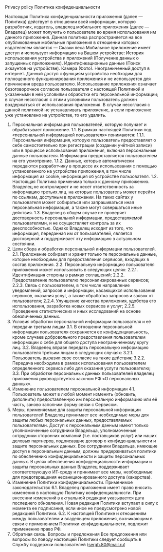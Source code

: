 Privacy policy
Политика конфиденциальности

Настоящая Политика конфиденциальности приложения (далее —Политика) действует в отношении всей информации, которую разработчик, издатель, владелец мобильного приложения (далее — Владелец) может получить о пользователе во время использования им данного приложения.
Данная политика распространяется на все опубликованные мобильные приложения в отношении которых издателелем является — Сказки леса
Мобильное приложение имеет доступ и использует информацию на Вашем устройстве:
История использования устройства и приложений (Получение данных о запущенных приложениях). Идентификационные данные (Поиск аккаунтов на устройстве). Камера (Фото). Неограниченный доступ в интернет.
Данный доступ к функциям устройства необходим для полноценного функционирования приложения и не используется для причинения вреда пользователю.
Использование приложения означает безоговорочное согласие пользователя с настоящей Политикой и указанными в ней условиями обработки его персональной информации; в случае несогласия с этими условиями пользователь должен воздержаться от использования приложения. В случаи несогласия с данной политикой не устанавливать приложение, а если приложение уже установлено на устройстве, то его удалить.
1. Персональная информация пользователей, которую получает и обрабатывает приложение.
 1.1. В рамках настоящей Политики под «персональной информацией пользователя» понимаются:
  1.1.1. Персональная информация, которую пользователь предоставляет о себе самостоятельно при регистрации (создании учётной записи) или в процессе использования приложения, включая персональные данные пользователя. Информация предоставляется пользователем на его усмотрение.
  1.1.2. Данные, которые автоматически передаются разработчику в процессе их использования с помощью установленного на устройстве приложения, в том числе информация из cookie, информация об устройстве пользователя.
 1.2. Настоящая Политика применима только к данному приложению. Владелец не контролирует и не несет ответственность за информацию третьих лиц, на которые пользователь может перейти по ссылкам, доступным в приложении. На таких сайтах у пользователя может собираться или запрашиваться иная персональная информация, а также могут совершаться иные действия.
 1.3. Владелец в общем случае не проверяет достоверность персональной информации, предоставляемой пользователями, и не осуществляет контроль за их дееспособностью. Однако Владелец исходит из того, что информация, переданная им от пользователей, является достоверной и поддерживает эту информацию в актуальном состоянии.
2. Цели сбора и обработки персональной информации пользователей.
 2.1. Приложение собирает и хранит только те персональные данные, которые необходимы для предоставления сервисов, входящих в состав приложения.
 2.2. Персональную информацию пользователя приложения может использовать в следующих целях:
  2.2.1. Идентификация стороны в рамках соглашений;
  2.2.2. Предоставление пользователю персонализированных сервисов;
  2.2.3. Связь с пользователем, в том числе направление уведомлений, запросов и информации, касающихся использования сервисов, оказания услуг, а также обработка запросов и заявок от пользователя;
  2.2.4. Улучшение качества приложения, удобства его использования, разработка новых сервисов и услуг;
  2.2.5. Проведение статистических и иных исследований на основе обезличенных данных.
3. Условия обработки персональной информации пользователя и её передачи третьим лицам
 3.1. В отношении персональной информации пользователя сохраняется ее конфиденциальность, кроме случаев добровольного предоставления пользователем информации о себе для общего доступа неограниченному кругу лиц.
 3.2. Владелец вправе передать персональную информацию пользователя третьим лицам в следующих случаях:
  3.2.1. Пользователь выразил свое согласие на такие действия;
  3.2.2. Передача необходима в рамках использования пользователем определенного сервиса либо для оказания услуги пользователю;
 3.3. При обработке персональных данных пользователей владелец приложения руководствуется законом РФ «О персональных данных».
4. Изменение пользователем персональной информации
 4.1. Пользователь может в любой момент изменить (обновить, дополнить) предоставленную им персональную информацию или её часть, заново заполним форму связи с Сервисом.
5. Меры, применяемые для защиты персональной информации пользователей
Владелец принимает все необходимые меры для защиты любых персональных данных, предоставляемых пользователями. Доступ к персональным данным имеют только уполномоченные сотрудники Владельца, уполномоченные сотрудники сторонних компаний (т.е. поставщиков услуг) или наших деловых партнеров, подписавшие договор о конфиденциальности и защите персональных данных. Все сотрудники Владельца, имеющие доступ к персональным данным, должны придерживаться политики по обеспечению конфиденциальности и защиты персональных данных. В целях обеспечения конфиденциальности информации и защиты персональных данных Владелец поддерживает соответствующую ИТ-среду и принимает все меры, необходимые для предотвращения несанкционированного доступа (хакерства).
6. Изменение Политики конфиденциальности. Применимое законодательство
 6.1. Владелец приложения имеет право вносить изменения в настоящую Политику конфиденциальности. При внесении изменений в актуальной редакции указывается дата последнего обновления. Новая редакция Политики вступает в силу с момента ее подписания, если иное не предусмотрено новой редакцией Политики.
 6.2. К настоящей Политике и отношениям между пользователем и владельцем приложения, возникающим в связи с применением Политики конфиденциальности, подлежит применению право РФ.
7. Обратная связь. Вопросы и предложения Все предложения или вопросы по поводу настоящей Политики следует сообщать в Службу поддержки пользователей (sergh.80@mail.ru)
